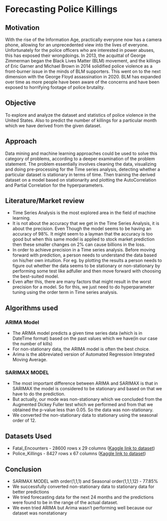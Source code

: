 # Forecasting Police Killings

## Motivation
With the rise of the Information Age, practically everyone now has a camera phone, allowing for an unprecedented view into the lives of everyone. Unfortunately for the police officers who are interested in power abuses, this has exposed their wrongdoings. In 2013, the acquittal of George Zimmerman began the Black Lives Matter (BLM) movement, and the killings of Eric Garner and Michael Brown in 2014 solidified police violence as a front-burner issue in the minds of BLM supporters. This went on to the next dimension with the George Floyd assassination in 2020. BLM has expanded over time as more people have been aware of the concerns and have been exposed to horrifying footage of police brutality.

## Objective

To explore and analyze the dataset and statistics of police violence in the United States. Also to predict the number of killings for a particular month which we have derived from the given dataset.

## Approach

Data mining and machine learning approaches could be used to solve this category of problems, according to a deeper examination of the problem statement. The problem essentially involves cleaning the data, visualizing and doing pre-processing for the Time series analysis, detecting whether a particular dataset is stationary in terms of time. Then training the derived dataset on a model based on stationarity and plotting the AutoCorrelation and Partial Correlation for the hyperparameters.

## Literature/Market review

- Time Series Analysis is the most explored area in the field of machine learning.
- It is not about the accuracy that we get in the Time Series Analysis, it is about the precision. Even Though the model seems to be having an accuracy of 98%. It might seem to a layman that the accuracy is too good but when this same model is applied to stock market prediction then these smaller changes on 2% can cause billions in the loss. 
- In order to achieve precision in a Time series analysis. Before moving forward with prediction,  a person needs to understand the data based on his/her own intuition. For eg. by plotting the results a person needs to figure out whether the data seems to be stationary or non-stationary by performing some test like adfuller and then move forward with choosing the best-suited model.
- Even after this, there are many factors that might result in the worst precision for a model. So for this, we just need to do hyperparameter tuning using the order term in Time series analysis.

## Algorithms used

### ARIMA Model

- The ARIMA model predicts a given time series data (which is in DateTime format) based on the past values which we have(in our case the number of kills) 
- For non-stationary data, the ARIMA model is often the best choice.
- Arima is the abbreviated version of Automated Regression Integrated Moving Average.

### SARIMAX MODEL

- The most important difference between ARIMA and SARIMAX is that in SARIMAX the model is considered to be stationary and based on that we have to do the prediction.
- But actually, our mode was non-stationary which we concluded from the Augmented Dickey Fuller test which we performed and from that we obtained the p-value less than 0.05. So the data was non-stationary.
- We converted the non-stationary data to stationary using the seasonal order of 12.

## Datasets Used

- Fatal_Encounters - 28600 rows x 29 columns ([Kaggle link to dataset](https://www.kaggle.com/jpmiller/police-violence-in-the-us?select=fatal_encounters_dot_org.csv))
- Police_Killings - 8427 rows x 67 columns ([Kaggle link to dataset](https://www.kaggle.com/jpmiller/police-violence-in-the-us/version/19?select=police_killings.csv))


## Conclusion

- SARIMAX MODEL with order(1,1,1) and Seasonal order(1,1,1,12) - 77.85%
- We successfully converted non-stationary data to stationary data for better predictions
- We tried forecasting data for the next 24 months and the predictions were found to be in the range of the actual dataset.
- We even tried ARIMA but Arima wasn’t performing well because our dataset was nonstationary



 
